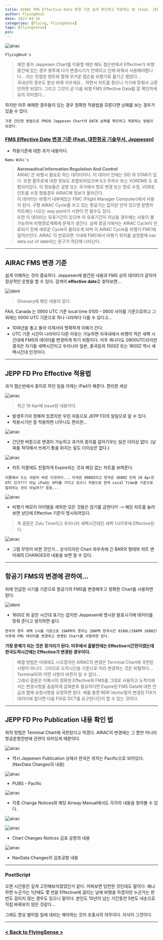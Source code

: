 ```yaml
---
title: AIRAC FMS Effective Date 변경 기준 쉽게 확인하고 적용하는 법 (Feat. JEPP FD Pro)
author: FlyingDeuk
date: 2023-04-26
categories: [Flying, FlyingSense]
tags: [flyingsense]
pin:
---
```


![airac](/img/flying/sense/airac1.jpg)

`FlyingDeuk's`
> 예전 종이 Jeppesen Chart를 이용할 때만 해도 젭슨반에서 Effective가 비행중간에 있는 경우 봉투에 다가 변경시기가 언제이고 언제 바꿔서 사용해야합니다... 라는 친절한 멘트와 함께 무거운 젭슨을 비행기로 옮기곤 했었다... <br>
국내선의 경우도 항상 바꿔 끼우세요... 하면서 차트를 줬으니 거기에 맞춰서 교환만하면 되었다. 그리고 그것이 곧 다음 비행 FMS Effective Data를 잘 확인하세요의 의미였다...

하지만 아주 애매한 경우들이 있는 경우 정확한 적용법을 모른다면 낭패를 보는 경우가 있을 수 있다. 

`가장 간단한 방법으로 FMS와 Jeppesen Chart의 DATA 날짜를 확인하고 적용하는 방법이 되겠다.`

### [FMS Effective Date 변경 기준 (Feat. 대한항공 기술부서, Jeppesen)](/posts/FMS-effective-date/)
- 적용기준에 대한 과거 내용이다. 


`Namu Wiki's`
> **Aeronautical Information Regulation And Control** <br>
AIRAC 은 비행시 필요로 하는 데이터이다. 이 데이터 안에는 SID 와 STAR가 있다. 또한 활주로에 대한 정보도 포함되어있으며 ILS 주파수 또는 VORDME 도 포함되어있다. 이 정보들은 공항 또는 국가에서 항로 변경 또는 항로 수정, VOR포인트를 수정 했을경우 AIRAC에 정보가 올라간다. <br>
이 데이터는 비행기 내부에있는 FMC (Flight Manager Computer)에서 사용이 된다. 구형 AIRAC Cycle를 쓰고 있는 항공기는 없지만 만약 있으면 분명히 차트에는 나오는 way point가 시현이 안 될수도 있다. <br>
또한 이 데이터는 유효기간이 있으며 이 유효기간이 지났을 경우에는 사용이 불가능하며 비행경로계획에 문제가 생긴다. 실제 항공기에서는 AIRAC Cycle이 만료되기 전에 새로운 Cycle이 올라오게 되며 이 AIRAC Cycle을 비행기 FMC에 덮어쓰인다. AIRAC 이 만료되면 기내에 FMC에서 비행기 위치를 설정할때 nav data out of date라는 문구가 하단에 나타난다. 

-----------

## AIRAC FMS 변경 기준
쉽게 이해하는 것이 중요하다. Jeppesen에 발간된 내용과 FMS 상의 데이터가 같아야 정상적인 운항을 할 수 있다. 
검색어 **effective date**로 찾아보면...

![ident](/img/flying/sense/ident1.jpg)
> Glossary에 해당 내용이 있다.

FAA, Canada 는 0900 UTC 기준 local time 0100 - 0600 사이를 기준으로하고 그외에는 0000 UTC 기준으로 하나 나라마다 다를 수 있다고...
- 10여년을 돌고 돌아 이제서야 명확하게 이해가 간다. 
- UTC 기준 시간이 나라마다 다른 이유는 가능하면 자국내에서 비행이 적은 새벽 시간대에 FMS의 데이터를 변경하게 하기 위함이다. 미주 캐나다도 0900UTC라지만 결국은 자기들 새벽시간이고 우리나라 일본, 중국등의 1500Z 또는 1600Z 역시 새벽시간대 인것이다. 

-----------

## JEPP FD Pro Effective 적용법
과거 젭슨반에서 종이로 하던 일을 이제는 iPad가 해준다. 편리한 세상

![airac](/img/flying/sense/airac2.jpg)
> 최근 19 Apr에 Issue된 내용이다. 

- 발생주기야 정해져 있겠지만 우린 자동으로 JEPP FD의 알림으로 알 수 있다. 
- 적용시기만 잘 적용하면 너무나도 편리한...


![airac](/img/flying/sense/airac3.jpg)
- 간단한 버튼으로 변경이 가능하고 과거의 종이를 갈아기우는 일은 더이상 없다. (날짜를 착각해서 쓰레기 통을 뒤지는 일도 더이상은 없다.)


![airac](/img/flying/sense/airac4.jpg)
- 차트 이름에도 친절하게 Expire되는 것과 해당 없는 차트를 보여준다. 

`이쯤에서 드는 의문이 바로 이것이다... 미국은 0900Z이고 한국은 1600Z 인데 19 Apr은 UTC 인가??? 아님 iPad는 GPS를 가지고 있으니 자동으로 한국 Local Time을 기준으로 알려주는 것이 아닐까?? 등등...`


![airac](/img/flying/sense/airac5.jpg)
- 비행기 메모리 아이템을 제외한 모든 것들은 암기를 금한다!!! -> 해당 차트를 눌러보면 상단에 Effective 기준이 명시되어있다. 

> 즉 결론은 Zulu Time이고 우리나라 새벽시간대인 새벽 1시이후에 Effective된다. 

![airac](/img/flying/sense/airac6.jpg)
- 그럼 무엇이 바뀐 것인가... 상식이지만 Chart 좌우측에 긴 BAR의 형태와 차트 맨 아래의 CHANGES의 내용을 보면 알 수 있다. 

--------------

## 항공기 FMS의 변경에 관하여...
위에 언급한 시기를 기준으로 항공기의 FMS를 변경해주고 정확한 Chart를 사용하면 된다. 

![ident](/img/flying/sense/ident.jpg)
- 1600Z 와 같은 시간대 표기는 없지만 Jeppesen에 명시된 발효시기에 데이터를 맞춰 준다고 생각하면 쉽다. 

`한국의 경우 새벽 1시를 기준으로 19APR의 경우는 20APR 한국시간 0100L(19APR 1600Z)이후에 FMS 데이터를 변경하고 변경된 Chart를 사용하면 된다.`

**가장 문제가 되는 것은 장거리가 된다. 미주에서 출발전에는 Effective시간전이였는데 한국도착시간에는 Effective가 변경된 경우이다.**

> 해결 방법은 아래에도 나오겠지만 AIRAC의 변경은 Terminal Chart에 국한된 사항이 아니다. 그러므로 도착시간을 기준으로 미리 변경하는 것은 위험하다... Terminal이외 어떤 사항이 바뀐지 알 수 없다... <br>
그래서 결론은 이륙시의 정확한 Effective와 FMS를 그대로 사용하고 도착지에서는 변경사항을 꼼꼼하게 살펴본후 필요하다면 Expire된 FMS Data에 대한 언급과 함께 요청사항을 요청하면 된다. 예를 들면 RDR Vector랄지 변경된 FIX가 데이터에 없다면 다음 FIX로 DCT를 요구한다던지 할 수 있는 것이다.



----------------

## JEPP FD Pro Publication 내용 확인 법
위의 방법은 Terminal Chart에 국한된다고 하겠다. AIRAC의 변경에는 그 뿐만 아니라 항공운항전반에 관련이 되어있게 때문이다. 

![airac](/img/flying/sense/airac8.jpg)
- 역시 Jeppesen Publication 상에서 한국은 위치는 Pacific으로 되어있다. (NavData Changes의 내용)


![airac](/img/flying/sense/airac7.jpg)
- PUBS - Pacific


![airac](/img/flying/sense/airac9.jpg)
- 각종 Change Notices와 해당 Airway Manual에서도 각각의 내용을 찾아볼 수 있다. 


![airac](/img/flying/sense/airac10.jpg)

![airac](/img/flying/sense/airac11.jpg)
- Chart Changes Notices 김포 공항의 내용


![airac](/img/flying/sense/airac12.jpg)
- NavData Changes의 김포공항 내용

--------

### PostScript
오랜 시간동안 깊게 고민해보지않았던거 같다. 어찌보면 당연한 것인데도 말이다. 왜냐하면 누군가는 1년에도 몇 번을 Effective에 걸리는 날에 비행을 하겠지만 누군가는 한번도 걸리지 않는 경우도 있으니 말이다. 본인도 10년이 넘는 기간동안 5번도 내손으로 직접 바꿔보지 않은 것같다...

그래도 항상 벌어질 일에 대비는 해야하는 것이 조종사의 의무이다. 지식이 그것이다. 


-------

### [< Back to FlyingSense >](/categories/flyingsense/)
